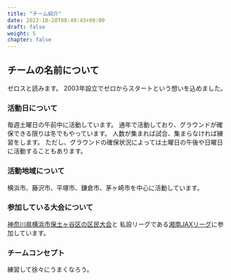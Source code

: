```yaml
---
title: "チーム紹介"
date: 2022-10-28T08:49:43+09:00
draft: false
weight: 5
chapter: false
---
```


## チームの名前について
ゼロスと読みます。
2003年設立でゼロからスタートという想いを込めました。

### 活動日について
毎週土曜日の午前中に活動しています。
通年で活動しており、グラウンドが確保できる限りは冬でもやっています。
人数が集まれば試合、集まらなければ練習をします。
ただし、グラウンドの確保状況によっては土曜日の午後や日曜日に活動することもあります。

### 活動地域について
横浜市、藤沢市、平塚市、鎌倉市、茅ヶ崎市を中心に活動しています。

### 参加している大会について
[神奈川県横浜市保土ヶ谷区の区民大会](http://kokudai.gotohp.jp/kumin/top.html)と
私設リーグである[湘南JAXリーグ](https://bb.vcuda.net/jax/)に参加しています。

### チームコンセプト
練習して徐々にうまくなろう。
